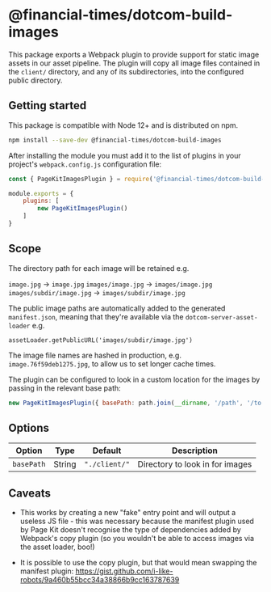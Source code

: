 # @financial-times/dotcom-build-images

This package exports a Webpack plugin to provide support for static image assets in our asset pipeline.
The plugin will copy all image files contained in the `client/` directory, and any of its subdirectories, into the configured public directory. 

## Getting started

This package is compatible with Node 12+ and is distributed on npm.

```sh
npm install --save-dev @financial-times/dotcom-build-images
```

After installing the module you must add it to the list of plugins in your project's `webpack.config.js` configuration file:

```js
const { PageKitImagesPlugin } = require('@financial-times/dotcom-build-base');

module.exports = {
	plugins: [
		new PageKitImagesPlugin()
	]
}
```
## Scope

The directory path for each image will be retained e.g.

`image.jpg` -> `image.jpg`
`images/image.jpg` -> `images/image.jpg`
`images/subdir/image.jpg` -> `images/subdir/image.jpg`

The public image paths are automatically added to the generated `manifest.json`, meaning that they're available via the `dotcom-server-asset-loader` e.g.

```
assetLoader.getPublicURL('images/subdir/image.jpg')
```

The image file names are hashed in production, e.g. `image.76f59deb1275.jpg`, to allow us to set longer cache times.

The plugin can be configured to look in a custom location for the images by passing in the relevant base path:

```js
new PageKitImagesPlugin({ basePath: path.join(__dirname, '/path', '/to', '/images') })
```

## Options

| Option     | Type    | Default       | Description                     |
|------------|---------|---------------|---------------------------------|
| `basePath` | String  | `"./client/"` | Directory to look in for images |

## Caveats

- This works by creating a new "fake" entry point and will output a useless
  JS file - this was necessary because the manifest plugin used by Page Kit
  doesn't recognise the type of dependencies added by Webpack's copy plugin
  (so you wouldn't be able to access images via the asset loader, boo!)

- It is possible to use the copy plugin, but that would mean swapping the
  manifest plugin: https://gist.github.com/i-like-robots/9a460b55bcc34a38866b9cc163787639

